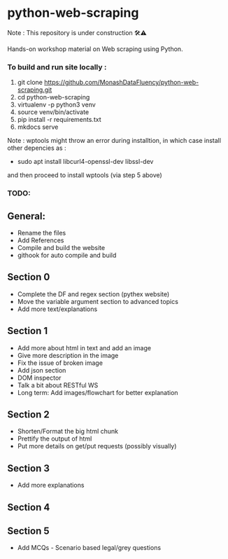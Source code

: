 # python-web-scraping

Note : This repository is under construction 🛠️⚠️

Hands-on workshop material on Web scraping using Python.

### To build and run site locally :

1. git clone https://github.com/MonashDataFluency/python-web-scraping.git
2. cd python-web-scraping
3. virtualenv -p python3 venv
4. source venv/bin/activate
5. pip install -r requirements.txt
6. mkdocs serve

Note : wptools might throw an error during installtion, in which case install other depencies as : 
- sudo apt install libcurl4-openssl-dev libssl-dev  

and then proceed to install wptools (via step 5 above)


### TODO: 
## General:
- Rename the files
- Add References
- Compile and build the website
- githook for auto compile and build


## Section 0
- Complete the DF and regex section (pythex website)
- Move the variable argument section to advanced topics
- Add more text/explanations


## Section 1
 - Add more about html in text and add an image
 - Give more description in the image
 - Fix the issue of broken image
 - Add json section
 - DOM inspector
 - Talk a bit about RESTful WS
 - Long term: Add images/flowchart for better explanation 
 
## Section 2 
- Shorten/Format the big html chunk
- Prettify the output of html
- Put more details on get/put requests (possibly visually)

## Section 3
- Add more explanations

## Section 4


## Section 5
- Add MCQs - Scenario based legal/grey questions
 
